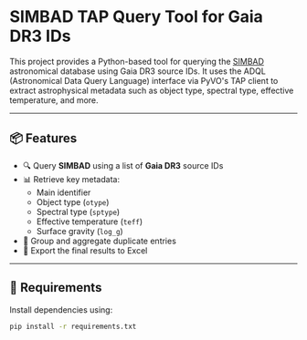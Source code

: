 # SIMBAD TAP Query Tool for Gaia DR3 IDs

This project provides a Python-based tool for querying the [SIMBAD](http://simbad.u-strasbg.fr/simbad/) astronomical database using Gaia DR3 source IDs. It uses the ADQL (Astronomical Data Query Language) interface via PyVO's TAP client to extract astrophysical metadata such as object type, spectral type, effective temperature, and more.

---

## 📦 Features

- 🔍 Query **SIMBAD** using a list of **Gaia DR3** source IDs
- 📊 Retrieve key metadata:
  - Main identifier
  - Object type (`otype`)
  - Spectral type (`sptype`)
  - Effective temperature (`teff`)
  - Surface gravity (`log_g`)
- 🧼 Group and aggregate duplicate entries
- 💾 Export the final results to Excel

---

## 🧰 Requirements

Install dependencies using:

```bash
pip install -r requirements.txt
